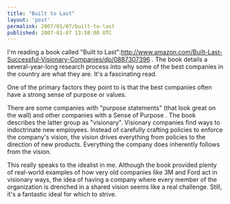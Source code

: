 ```yaml
---
title: "Built to Last"
layout: 'post'
permalink: 2007/01/07/built-to-last
published: 2007-01-07 13:58:00 UTC
---
```

I'm reading a book called &quot;Built to Last&quot;:http://www.amazon.com/Built-Last-Successful-Visionary-Companies/dp/0887307396 . The book details a several-year-long research process into why some of the best companies in the country are what they are. It's a fascinating read.

One of the primary factors they point to is that the best companies often have a strong sense of purpose or values.

There are some companies with &quot;purpose statements&quot; (that look great on the wall) and other companies with a Sense of Purpose . The book describes the latter group as &quot;visionary&quot;. Visionary companies find ways to indoctrinate new employees. Instead of carefully crafting policies to enforce the company's vision, the vision drives everything from policies to the direction of new products. Everything the company does inherently follows from the vision.

This really speaks to the idealist in me. Although the book provided plenty of real-world examples of how very old companies like 3M and Ford act in visionary ways, the idea of having a company where every member of the organization is drenched in a shared vision seems like a real challenge. Still, it's a fantastic ideal for which to strive.
